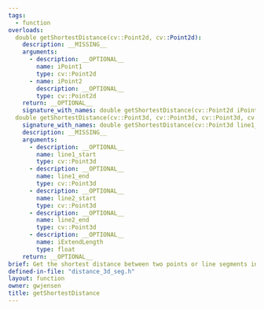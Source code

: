 ```yaml
---
tags:
  - function
overloads:
  double getShortestDistance(cv::Point2d, cv::Point2d):
    description: __MISSING__
    arguments:
      - description: __OPTIONAL__
        name: iPoint1
        type: cv::Point2d
      - name: iPoint2
        description: __OPTIONAL__
        type: cv::Point2d
    return: __OPTIONAL__
    signature_with_names: double getShortestDistance(cv::Point2d iPoint1, cv::Point2d iPoint2)
  double getShortestDistance(cv::Point3d, cv::Point3d, cv::Point3d, cv::Point3d, float):
    signature_with_names: double getShortestDistance(cv::Point3d line1_start, cv::Point3d line1_end, cv::Point3d line2_start, cv::Point3d line2_end, float iExtendLength)
    description: __MISSING__
    arguments:
      - description: __OPTIONAL__
        name: line1_start
        type: cv::Point3d
      - description: __OPTIONAL__
        name: line1_end
        type: cv::Point3d
      - description: __OPTIONAL__
        name: line2_start
        type: cv::Point3d
      - description: __OPTIONAL__
        name: line2_end
        type: cv::Point3d
      - description: __OPTIONAL__
        name: iExtendLength
        type: float
    return: __OPTIONAL__
brief: Get the shortest distance between two points or line segments in 3d space.
defined-in-file: "distance_3d_seg.h"
layout: function
owner: gwjensen
title: getShortestDistance
---
```

